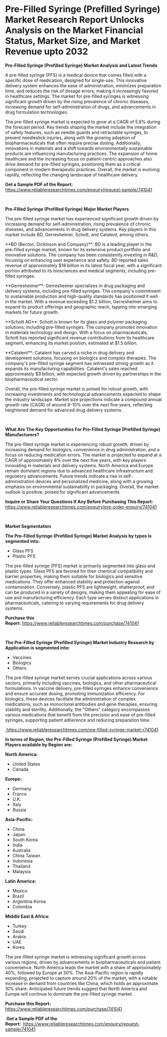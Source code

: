 <p><h1>Pre-Filled Syringe (Prefilled Syringe) Market Research Report Unlocks Analysis on the Market Financial Status, Market Size, and Market Revenue upto 2032</h1></p><p><strong>Pre-Filled Syringe (Prefilled Syringe) Market Analysis and Latest Trends</strong></p>
<p><p>A pre-filled syringe (PFS) is a medical device that comes filled with a specific dose of medication, designed for single-use. This innovative delivery system enhances the ease of administration, minimizes preparation time, and reduces the risk of dosage errors, making it increasingly favored in healthcare settings. The market for pre-filled syringes is witnessing significant growth driven by the rising prevalence of chronic diseases, increasing demand for self-administration of drugs, and advancements in drug formulation technologies. </p><p>The pre-filled syringe market is expected to grow at a CAGR of 5.8% during the forecast period. Key trends shaping the market include the integration of safety features, such as needle guards and retractable syringes, to prevent needlestick injuries, along with the growing adoption of biopharmaceuticals that often require precise dosing. Additionally, innovations in materials and a shift towards environmentally sustainable products are influencing manufacturing practices. The expansion of home healthcare and the increasing focus on patient-centric approaches also drive demand for pre-filled syringes, positioning them as a critical component in modern therapeutic practices. Overall, the market is evolving rapidly, reflecting the changing landscape of healthcare delivery.</p></p>
<p><strong>Get a Sample PDF of the Report:&nbsp;</strong> <a href="https://www.reliableresearchtimes.com/enquiry/request-sample/741041?utm_campaign=3093&utm_medium=2&utm_source=Github&utm_content=ia&utm_term=16042025&utm_id=pre-filled-syringe-prefilled-syringe">https://www.reliableresearchtimes.com/enquiry/request-sample/741041</a></p>
<p>&nbsp;</p>
<p><strong>Pre-Filled Syringe (Prefilled Syringe) Major Market Players</strong></p>
<p><p>The pre-filled syringe market has experienced significant growth driven by increasing demand for self-administration, rising prevalence of chronic diseases, and advancements in drug delivery systems. Key players in this market include BD, Gerresheimer, Schott, and Catalent, among others.</p><p>**BD (Becton, Dickinson and Company)**: BD is a leading player in the pre-filled syringe market, known for its extensive product portfolio and innovative solutions. The company has been consistently investing in R&D, focusing on enhancing user experience and safety. BD reported sales revenue of approximately $18 billion in its latest fiscal year, with a significant portion attributed to its biosciences and medical segments, including pre-filled syringes.</p><p>**Gerresheimer**: Gerresheimer specializes in drug packaging and delivery systems, including pre-filled syringes. The company's commitment to sustainable production and high-quality standards has positioned it well in the market. With a revenue exceeding $1.2 billion, Gerresheimer aims to expand its product offerings and geographic reach, tapping into emerging markets for future growth.</p><p>**Schott AG**: Schott is known for its glass and polymer packaging solutions, including pre-filled syringes. The company promotes innovation in materials technology and design. With a focus on pharmaceuticals, Schott has reported significant revenue contributions from its healthcare segment, enhancing its market position, estimated at $1.5 billion.</p><p>**Catalent**: Catalent has carved a niche in drug delivery and development solutions, focusing on biologics and complex therapies. The company's pre-filled syringe segment has witnessed strong growth as it expands its manufacturing capabilities. Catalent's sales reached approximately $3 billion, with expected growth driven by partnerships in the biopharmaceutical sector.</p><p>Overall, the pre-filled syringe market is poised for robust growth, with increasing investments and technological advancements expected to shape the industry landscape. Market size projections indicate a compound annual growth rate (CAGR) of around 8-10% over the next five years, reflecting heightened demand for advanced drug delivery systems.</p></p>
<p>&nbsp;</p>
<p><strong>What Are The Key Opportunities For Pre-Filled Syringe (Prefilled Syringe) Manufacturers?</strong></p>
<p><p>The pre-filled syringe market is experiencing robust growth, driven by increasing demand for biologics, convenience in drug administration, and a focus on reducing medication errors. The market is projected to expand at a CAGR of approximately 8% over the next five years, with key players innovating in materials and delivery systems. North America and Europe remain dominant regions due to advanced healthcare infrastructure and regulatory advancements. Future trends indicate a rise in self-administration devices and personalized medicine, along with a growing emphasis on environmental sustainability in packaging. Overall, the market outlook is positive, poised for significant advancements.</p></p>
<p><strong>Inquire or Share Your Questions If Any Before Purchasing This Report:</strong> <a href="https://www.reliableresearchtimes.com/enquiry/pre-order-enquiry/741041?utm_campaign=3093&utm_medium=2&utm_source=Github&utm_content=ia&utm_term=16042025&utm_id=pre-filled-syringe-prefilled-syringe">https://www.reliableresearchtimes.com/enquiry/pre-order-enquiry/741041</a></p>
<p>&nbsp;</p>
<p><strong>Market Segmentation</strong></p>
<p><strong>The Pre-Filled Syringe (Prefilled Syringe) Market Analysis by types is segmented into:</strong></p>
<p><ul><li>Glass PFS</li><li>Plastic PFS</li></ul></p>
<p><p>The pre-filled syringe (PFS) market is primarily segmented into glass and plastic types. Glass PFS are favored for their chemical compatibility and barrier properties, making them suitable for biologics and sensitive medications. They offer enhanced stability and protection against contamination. Conversely, plastic PFS are lightweight, shatterproof, and can be produced in a variety of designs, making them appealing for ease of use and manufacturing efficiency. Each type serves distinct applications in pharmaceuticals, catering to varying requirements for drug delivery systems.</p></p>
<p><strong>Purchase this Report:&nbsp;</strong><a href="https://www.reliableresearchtimes.com/purchase/741041?utm_campaign=3093&utm_medium=2&utm_source=Github&utm_content=ia&utm_term=16042025&utm_id=pre-filled-syringe-prefilled-syringe">https://www.reliableresearchtimes.com/purchase/741041</a></p>
<p>&nbsp;</p>
<p><strong>The Pre-Filled Syringe (Prefilled Syringe) Market Industry Research by Application is segmented into:</strong></p>
<p><ul><li>Vaccines</li><li>Biologics</li><li>Others</li></ul></p>
<p><p>The pre-filled syringe market serves crucial applications across various sectors, primarily including vaccines, biologics, and other pharmaceutical formulations. In vaccine delivery, pre-filled syringes enhance convenience and ensure accurate dosing, promoting immunization efficiency. For biologics, these devices facilitate the administration of complex medications, such as monoclonal antibodies and gene therapies, ensuring stability and sterility. Additionally, the "Others" category encompasses various medications that benefit from the precision and ease of pre-filled syringes, supporting patient adherence and reducing preparation time.</p></p>
<p><a href="https://www.reliableresearchtimes.com/pre-filled-syringe-market-r741041?utm_campaign=3093&utm_medium=2&utm_source=Github&utm_content=ia&utm_term=16042025&utm_id=pre-filled-syringe-prefilled-syringe">&nbsp;https://www.reliableresearchtimes.com/pre-filled-syringe-market-r741041</a></p>
<p><strong>In terms of Region, the Pre-Filled Syringe (Prefilled Syringe) Market Players available by Region are:</strong></p>
<p>
    <p> <strong> North America: </strong>
        <ul>
            <li>United States</li>
            <li>Canada</li>
        </ul>
        </p> 
    <p> <strong> Europe: </strong>
        <ul>
            <li>Germany</li>
            <li>France</li>
            <li>U.K.</li>
            <li>Italy</li>
            <li>Russia</li>
        </ul>
        </p> 
    <p> <strong> Asia-Pacific: </strong>
        <ul>
            <li>China</li>
            <li>Japan</li>
            <li>South Korea</li>
            <li>India</li>
            <li>Australia</li>
            <li>China Taiwan</li>
            <li>Indonesia</li>
            <li>Thailand</li>
            <li>Malaysia</li>
        </ul>
        </p> 
    <p> <strong> Latin America: </strong>
        <ul>
            <li>Mexico</li>
            <li>Brazil</li>
            <li>Argentina Korea</li>
            <li>Colombia</li>
        </ul>
        </p> 
    <p> <strong> Middle East & Africa: </strong>
        <ul>
            <li>Turkey</li>
            <li>Saudi</li>
            <li>Arabia</li>
            <li>UAE</li>
            <li>Korea</li>
        </ul>
    </p>
    </p>
<p><p>The pre-filled syringe market is witnessing significant growth across various regions, driven by advancements in biopharmaceuticals and patient convenience. North America leads the market with a share of approximately 40%, followed by Europe at 30%. The Asia-Pacific region is rapidly expanding, projected to capture around 20% of the market, with a notable increase in demand from countries like China, which holds an approximate 10% share. Anticipated future trends suggest that North America and Europe will continue to dominate the pre-filled syringe market.</p></p>
<p><strong>Purchase this Report: </strong><a href="https://www.reliableresearchtimes.com/purchase/741041?utm_campaign=3093&utm_medium=2&utm_source=Github&utm_content=ia&utm_term=16042025&utm_id=pre-filled-syringe-prefilled-syringe">https://www.reliableresearchtimes.com/purchase/741041</a></p>
<p>&nbsp;<strong>Get a Sample PDF of the Report:&nbsp;&nbsp;</strong><a href="https://www.reliableresearchtimes.com/enquiry/request-sample/741041?utm_campaign=3093&utm_medium=2&utm_source=Github&utm_content=ia&utm_term=16042025&utm_id=pre-filled-syringe-prefilled-syringe">https://www.reliableresearchtimes.com/enquiry/request-sample/741041</a></p>
<p><strong></strong></p>
<p><p></p><p></p><p></p></p>